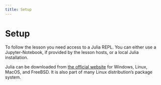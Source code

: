 ```yaml
---
title: Setup
---
```


# Setup

To follow the lesson you need access to a Julia REPL. You can either use a
Jupyter-Notebook, if provided by the lesson hosts, or a local Julia
installation.

Julia can be downloaded from [the official
website](https://julialang.org/downloads/) for Windows, Linux, MacOS, and
FreeBSD. It is also part of many Linux distribution’s package system.
